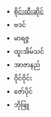 
<html>
<head>
</head>
<link rel="stylesheet" href="https://mykaraoke.github.io/SaiHteeSai/style.css">
<body>
<ul>
 <a href="https://google.com"><li><span>စိုင်းထီးဆိုင်</span></li></a>
  <li><span>ဗဒင်</span></li>
  <li><span>မာရဇ္ဇ</span></li>
  <li><span>ထူးအိမ်သင်</span></li>
<li><span>အာဇာနည်</span></li>
  <li><span>ဝိုင်ဝိုင်း</span></li>
  <li><span>ဇော်ပိုင်</span></li>
<li><span>ဘိုဖြူ</span></li>
  
</ul>
</body>
</html>
